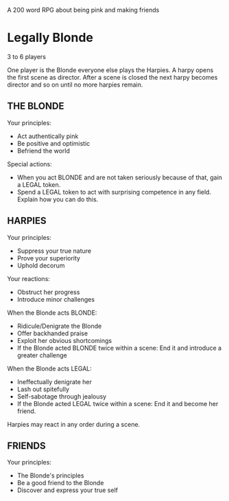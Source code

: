 A 200 word RPG about being pink and making friends

# Legally Blonde

3 to 6 players

One player is the Blonde everyone else plays the Harpies. A harpy opens the first scene as director. After a scene is closed the next harpy becomes director and so on until no more harpies remain. 

## THE BLONDE

Your principles:

- Act authentically pink
- Be positive and optimistic
- Befriend the world

Special actions:

- When you act BLONDE and are not taken seriously because of that, gain a LEGAL token. 
- Spend a LEGAL token to act with surprising competence in any field. Explain how you can do this.

## HARPIES

Your principles:

- Suppress your true nature
- Prove your superiority
- Uphold decorum

Your reactions:

- Obstruct her progress
- Introduce minor challenges

When the Blonde acts BLONDE:

- Ridicule/Denigrate the Blonde
- Offer backhanded praise
- Exploit her obvious shortcomings
- If the Blonde acted BLONDE twice within a scene: End it and introduce a greater challenge

When the Blonde acts LEGAL:

- Ineffectually denigrate her 
- Lash out spitefully
- Self-sabotage through jealousy
- If the Blonde acted LEGAL twice within a scene: End it and become her friend.

Harpies may react in any order during a scene.

## FRIENDS

Your principles:

- The Blonde's principles
- Be a good friend to the Blonde
- Discover and express your true self
